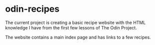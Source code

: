 # odin-recipes

The current project is creating a basic recipe website with the HTML knowledge I have from the first few lessons of The Odin Project.

The website contains a main index page and has links to a few recipes.
